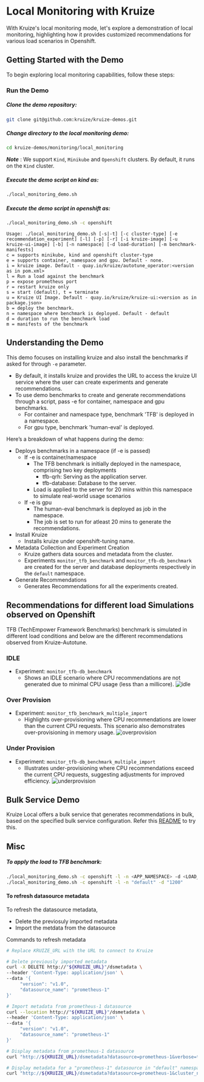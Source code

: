 # Local Monitoring with Kruize

With Kruize's local monitoring mode, let's explore a demonstration of local monitoring, highlighting how it provides customized recommendations for various load scenarios in Openshift.

## Getting Started with the Demo

To begin exploring local monitoring capabilities, follow these steps:

### Run the Demo

##### Clone the demo repository:
```sh
git clone git@github.com:kruize/kruize-demos.git
```
##### Change directory to the local monitoring demo:
```sh
cd kruize-demos/monitoring/local_monitoring
```
***Note*** : We support `Kind`, `Minikube` and `Openshift` clusters.
By default, it runs on the `Kind` cluster.
##### Execute the demo script on kind as: 
```sh
./local_monitoring_demo.sh
```
##### Execute the demo script in openshift as: 
```sh
./local_monitoring_demo.sh -c openshift
```

```
Usage: ./local_monitoring_demo.sh [-s|-t] [-c cluster-type] [-e recommendation_experiment] [-l] [-p] [-r] [-i kruize-image] [-u kruize-ui-image] [-b] [-n namespace] [-d load-duration] [-m benchmark-manifests]
c = supports minikube, kind and openshift cluster-type
e = supports container, namespace and gpu. Default - none.
i = kruize image. Default - quay.io/kruize/autotune_operator:<version as in pom.xml>
l = Run a load against the benchmark
p = expose prometheus port
r = restart kruize only
s = start (default), t = terminate
u = Kruize UI Image. Default - quay.io/kruize/kruize-ui:<version as in package.json>
b = deploy the benchmark.
n = namespace where benchmark is deployed. Default - default
d = duration to run the benchmark load
m = manifests of the benchmark
```

## Understanding the Demo

This demo focuses on installing kruize and also install the benchmarks if asked for through `-e` parameter.
- By default, it installs kruize and provides the URL to access the kruize UI service where the user can create experiments and generate recommendations.
- To use demo benchmarks to create and generate recommendations through a script, pass -e for container, namespace and gpu benchmarks.
    - For container and namespace type, benchmark 'TFB' is deployed in a namespace.
    - For gpu type, benchmark 'human-eval' is deployed.

Here’s a breakdown of what happens during the demo:

- Deploys benchmarks in a namespace (if -e is passed)
    - If -e is container/namespace
        - The TFB benchmark is initially deployed in the namespace, comprising two key deployments
          - tfb-qrh: Serving as the application server.
          - tfb-database: Database to the server.
        - Load is applied to the server for 20 mins within this namespace to simulate real-world usage scenarios
    - If -e is gpu
        - The human-eval benchmark is deployed as job in the namespace.
        - The job is set to run for atleast 20 mins to generate the recommendations.
- Install Kruize
  - Installs kruize under openshift-tuning name.
- Metadata Collection and Experiment Creation
  - Kruize gathers data sources and metadata from the cluster.
  - Experiments `monitor_tfb_benchmark` and `monitor_tfb-db_benchmark` are created for the server and database deployments respectively in the `default` namespace.
- Generate Recommendations
  - Generates Recommendations for all the experiments created.

## Recommendations for different load Simulations observed on Openshift

TFB (TechEmpower Framework Benchmarks) benchmark is simulated in different load conditions and below are the different recommendations observed from Kruize-Autotune.

### IDLE 
- Experiment: `monitor_tfb-db_benchmark`
  - Shows an IDLE scenario where CPU recommendations are not generated due to minimal CPU usage (less than a millicore).
  ![idle](https://github.com/kusumachalasani/autotune-demo/assets/17760990/9e1505ca-6c75-4da7-a154-3c6ed3adf3ed)
### Over Provision
- Experiment: `monitor_tfb_benchmark_multiple_import`
  - Highlights over-provisioning where CPU recommendations are lower than the current CPU requests. This scenario also demonstrates over-provisioning in memory usage.
  ![overprovision](https://github.com/kusumachalasani/autotune-demo/assets/17760990/9aac1d35-0e4b-44c6-b358-5eaf00c2852d)
### Under Provision
- Experiment: `monitor_tfb-db_benchmark_multiple_import`
  - Illustrates under-provisioning where CPU recommendations exceed the current CPU requests, suggesting adjustments for improved efficiency.
  ![underprovision](https://github.com/kusumachalasani/autotune-demo/assets/17760990/9005a59d-db4c-41b4-b170-90adf0fafff0)

## Bulk Service Demo

Kruize Local offers a bulk service that generates recommendations in bulk, based on the specified bulk service configuration. Refer this [README](https://github.com/kruize/kruize-demos/tree/main/monitoring/local_monitoring/bulk_demo/README.md) to try this.

## Misc

##### To apply the load to TFB benchmark: 
```sh
./local_monitoring_demo.sh -c openshift -l -n <APP_NAMESPACE> -d <LOAD_DURATION>
./local_monitoring_demo.sh -c openshift -l -n "default" -d "1200"
```


#### To refresh datasource metadata

To refresh the datasource metadata,
- Delete the previosuly imported metadata
- Import the metdata from the datasource

Commands to refresh metadata

```sh
# Replace KRUIZE_URL with the URL to connect to Kruize

# Delete previously imported metadata
curl -X DELETE http://"${KRUIZE_URL}"/dsmetadata \
--header 'Content-Type: application/json' \
--data '{
     "version": "v1.0",
     "datasource_name": "prometheus-1"
}'

# Import metadata from prometheus-1 datasource                   
curl --location http://"${KRUIZE_URL}"/dsmetadata \
--header 'Content-Type: application/json' \
--data '{
     "version": "v1.0",
     "datasource_name": "prometheus-1"
}'

# Display metadata from prometheus-1 datasource
curl "http://${KRUIZE_URL}/dsmetadata?datasource=prometheus-1&verbose=true"

# Display metadata for a "prometheus-1" datasource in "default" namespace and "default" cluster
curl "http://${KRUIZE_URL}/dsmetadata?datasource=prometheus-1&cluster_name=default&namespace=default&verbose=true"
``` 
